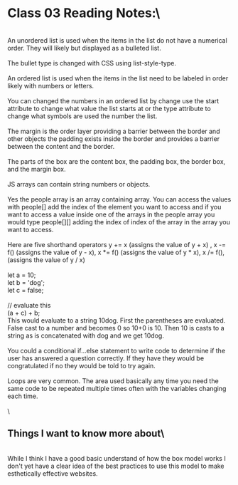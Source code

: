# Class 03 Reading Notes:\
\
An unordered list is used when the items in the list do not have a numerical order. They will likely but displayed as a bulleted list.\
\
The bullet type is changed with CSS using list-style-type.\
\
An ordered list is used when the items in the list need to be labeled in order likely with numbers or letters.\
\
You can changed the numbers in an ordered list by change use the start attribute to change what value the list starts at or the type attribute to change what symbols are used the number the list.\
\
The margin is the order layer providing a barrier between the border and other objects the padding exists inside the border and provides a barrier between the content and the border.\
\
The parts of the box are the content box, the padding box, the border box, and the margin box.\
\
JS arrays can contain string numbers or objects.\
\
Yes the people array is an array containing array. You can access the values with people[] add the index of the element you want to access and if you want to access a value inside one of the arrays in the people array you would type people[][] adding the index of index of the array in the array you want to access.\
\
Here are five shorthand operators y += x (assigns the value of y + x) , x -= f() (assigns the value of y - x), x *= f() (assigns the value of y * x), x /= f(), (assigns the value of y / x)\
\
let a = 10;\
 let b = 'dog';\
 let c = false;\
\
 // evaluate this\
 (a + c) + b;\
This would evaluate to a string 10dog. First the parentheses are evaluated. False cast to a number and becomes 0 so 10+0 is 10. Then 10 is casts to a string as is concatenated with dog and we get 10dog.\
\
You could a conditional if...else statement to write code to determine if the user has answered a question correctly. If they have they would be congratulated if no they would be told to try again.\
\
Loops are very common. The area used basically any time you need the same code to be repeated multiple times often with the variables changing each time.\
\
\
## Things I want to know more about\
\
While I think I have a good basic understand of how the box model works I don't yet have a clear idea of the best practices to use this model to make esthetically effective websites.